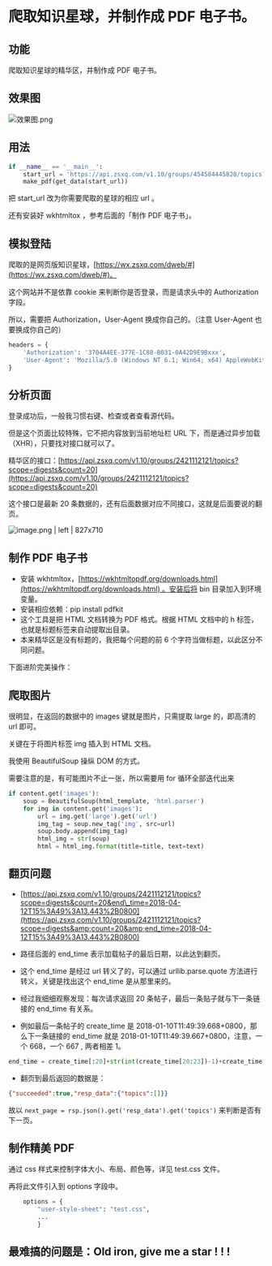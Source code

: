 # 爬取知识星球，并制作成 PDF 电子书。


## 功能

爬取知识星球的精华区，并制作成 PDF 电子书。

## 效果图

![效果图.png](https://upload-images.jianshu.io/upload_images/5690299-7aac8142d7794a17.png?imageMogr2/auto-orient/strip%7CimageView2/2/w/1240)

## 用法

```python
if __name__ == '__main__':
    start_url = 'https://api.zsxq.com/v1.10/groups/454584445828/topics?scope=digests&count=20'
    make_pdf(get_data(start_url))
```

把 start_url 改为你需要爬取的星球的相应 url 。

还有安装好 wkhtmltox ，参考后面的「制作 PDF 电子书」。

## 模拟登陆

爬取的是网页版知识星球，[https://wx.zsxq.com/dweb/#](https://wx.zsxq.com/dweb/#)。

这个网站并不是依靠 cookie 来判断你是否登录，而是请求头中的 Authorization 字段。

所以，需要把 Authorization，User-Agent 换成你自己的。（注意 User-Agent 也要换成你自己的）

```python
headers = {
    'Authorization': '3704A4EE-377E-1C88-B031-0A42D9E9Bxxx',
    'User-Agent': 'Mozilla/5.0 (Windows NT 6.1; Win64; x64) AppleWebKit/537.36 (KHTML, like Gecko) Chrome/67.0.3396.87 Safari/537.36'
}
```

## 分析页面

登录成功后，一般我习惯右键、检查或者查看源代码。

但是这个页面比较特殊，它不把内容放到当前地址栏 URL 下，而是通过异步加载（XHR），只要找对接口就可以了。

精华区的接口：[https://api.zsxq.com/v1.10/groups/2421112121/topics?scope=digests&count=20](https://api.zsxq.com/v1.10/groups/2421112121/topics?scope=digests&count=20)

这个接口是最新 20 条数据的，还有后面数据对应不同接口，这就是后面要说的翻页。

![image.png | left | 827x710](https://cdn.yuque.com/yuque/0/2018/png/104735/1528857296860-38ce73bf-5ae7-406e-8462-10d1a298b8d0.png "")


## 制作 PDF 电子书

* 安装 wkhtmltox，[https://wkhtmltopdf.org/downloads.html](https://wkhtmltopdf.org/downloads.html) 。安装后将 bin 目录加入到环境变量。
* 安装相应依赖：pip install pdfkit
* 这个工具是把 HTML 文档转换为 PDF 格式。根据 HTML 文档中的 h 标签，也就是标题标签来自动提取出目录。
* 本来精华区是没有标题的，我把每个问题的前 6 个字符当做标题，以此区分不同问题。






下面进阶完美操作：
## 爬取图片

很明显，在返回的数据中的 images 键就是图片，只需提取 large 的，即高清的 url 即可。

关键在于将图片标签 img 插入到 HTML 文档。

我使用 BeautifulSoup 操纵 DOM 的方式。

需要注意的是，有可能图片不止一张，所以需要用 for 循环全部迭代出来

```python
if content.get('images'):
    soup = BeautifulSoup(html_template, 'html.parser')
    for img in content.get('images'):
        url = img.get('large').get('url')
        img_tag = soup.new_tag('img', src=url)
        soup.body.append(img_tag)
        html_img = str(soup)
        html = html_img.format(title=title, text=text)
```

## 翻页问题

* [https://api.zsxq.com/v1.10/groups/2421112121/topics?scope=digests&count=20&end\_time=2018-04-12T15%3A49%3A13.443%2B0800](https://api.zsxq.com/v1.10/groups/2421112121/topics?scope=digests&amp;count=20&amp;end_time=2018-04-12T15%3A49%3A13.443%2B0800)

* 路径后面的 end_time 表示加载帖子的最后日期，以此达到翻页。

* 这个 end_time 是经过 url 转义了的，可以通过 urllib.parse.quote 方法进行转义，关键是找出这个 end_time 是从那里来的。

* 经过我细细观察发现：每次请求返回 20 条帖子，最后一条贴子就与下一条链接的 end_time 有关系。

* 例如最后一条帖子的 create_time 是 2018-01-10T11:49:39.668+0800，那么下一条链接的 end\_time 就是 2018-01-10T11:49:39.667+0800，注意，一个 668，一个 667 , 两者相差 1。
```python
end_time = create_time[:20]+str(int(create_time[20:23])-1)+create_time[23:]
```

* 翻页到最后返回的数据是：
```json
{"succeeded":true,"resp_data":{"topics":[]}}
```

故以 `next_page = rsp.json().get('resp_data').get('topics')` 来判断是否有下一页。

## 制作精美 PDF

通过 css 样式来控制字体大小、布局、颜色等，详见 test.css 文件。

再将此文件引入到 options 字段中。

```python
    options = {
        "user-style-sheet": "test.css",
        ...
        }
```

## 最难搞的问题是：Old iron, give me a star ! ! !